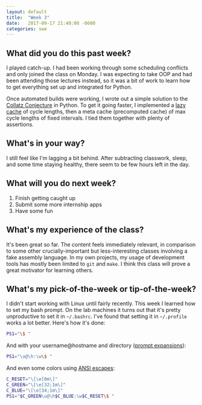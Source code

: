 ```yaml
---
layout: default
title:  "Week 3"
date:   2017-09-17 21:40:00 -0600
categories: swe
---
```


## What did you do this past week?
I played catch-up. I had been working through some scheduling conflicts and only joined the class on Monday. I was expecting to take OOP and had been attending those lectures instead, so it was a bit of work to learn how to get everything set up and integrated for Python.

Once automated builds were working, I wrote out a simple solution to the [Collatz Conjecture](http://mathworld.wolfram.com/CollatzProblem.html) in Python. To get it going faster, I implemented a [lazy cache](https://en.wikipedia.org/wiki/Memoization) of cycle lengths, then a meta cache (precomputed cache) of max cycle lengths of fixed intervals. I tied them together with plenty of assertions.

## What's in your way?
I still feel like I'm lagging a bit behind. After subtracting classwork, sleep, and some time staying healthy, there seem to be few hours left in the day.

## What will you do next week?
1. Finish getting caught up
2. Submit some more internship apps
3. Have some fun

## What's my experience of the class?
It's been great so far. The content feels immediately relevant, in comparison to some other crucially-important but less-interesting classes involving a fake assembly language. In my own projects, my usage of development tools has mostly been limited to `git` and `make`. I think this class will prove a great motivator for learning others.

## What's my pick-of-the-week or tip-of-the-week?
I didn't start working with Linux until fairly recently. This week I learned how to set my bash prompt. On the lab machines it turns out that it's pretty unproductive to set it in `~/.bashrc`. I've found that setting it in `~/.profile` works a lot better. Here's how it's done:

```bash
PS1="\$ "
```

And with your username@hostname and directory ([prompt expansions](https://ss64.com/bash/syntax-prompt.html)):

```bash
PS1="\u@\h:\w\$ "
```

And even some colors using [ANSI escapes](https://en.wikipedia.org/wiki/ANSI_escape_code):

```bash
C_RESET="\[\e[0m\]"
C_GREEN="\[\e[32;1m\]"
C_BLUE="\[\e[34;1m\]"
PS1="$C_GREEN\u@\h$C_BLUE:\w$C_RESET\$ "
```